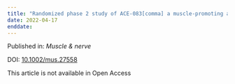 ```yaml
---
title: "Randomized phase 2 study of ACE-083[comma] a muscle-promoting agent[comma] in facioscapulohumeral muscular dystrophy."
date: 2022-04-17
enddate:
---
```


Published in: *Muscle & nerve*

DOI: [10.1002/mus.27558](https://doi.org/10.1002/mus.27558)

This article is not available in Open Access


